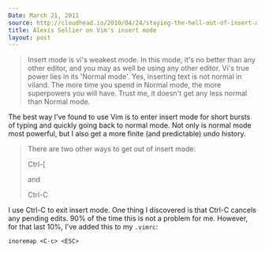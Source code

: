 ```yaml
---
Date: March 21, 2011
source: http://cloudhead.io/2010/04/24/staying-the-hell-out-of-insert-mode/
title: Alexis Sellier on Vim's insert mode
layout: post
---
```


> Insert mode is vi's weakest mode. In this mode, it's no better than any other
> editor, and you may as well be using any other editor. Vi's true power lies in
> its 'Normal mode'. Yes, inserting text is not normal in viland. The more time
> you spend in Normal mode, the more superpowers you will have. Trust me, it
> doesn't get any less normal than Normal mode.

The best way I've found to use Vim is to enter insert mode for short bursts of typing and quickly going back to normal mode. Not only is normal mode most powerful, but I also get a more finite (and predictable) undo history.

> There are two other ways to get out of in­sert mode:
> 
> Ctrl-\[
> 
> and
> 
> Ctrl-C

I use Ctrl-C to exit insert mode. One thing I discovered is that Ctrl-C cancels any pending edits. 90% of the time this is not a problem for me. However, for that last 10%, I've added this to my `.vimrc`:

    inoremap <C-c> <ESC>

